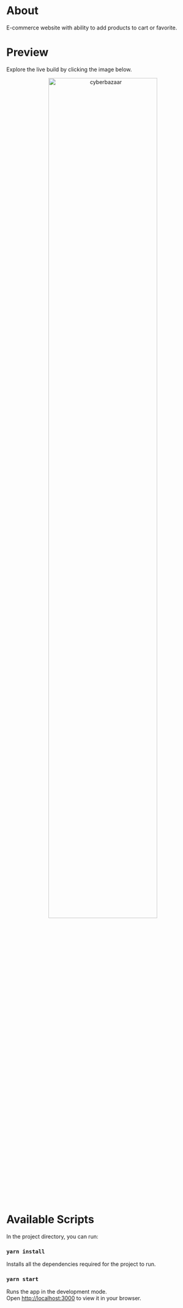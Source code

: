 # About

E-commerce website with ability to add products to cart or favorite.

# Preview

Explore the live build by clicking the image below.

<div align="center">
  <a href="https://kaylaa0.github.io/patika/front-end-web/3-advanced/projects/project-2/build/">
    <img src="https://github-production-user-asset-6210df.s3.amazonaws.com/107824429/269477156-7c09e8fa-61d2-45da-9fed-1c090b63631e.jpg" alt="cyberbazaar" width="75%">
  </a>
</div>

# Available Scripts

In the project directory, you can run:

### `yarn install`

Installs all the dependencies required for the project to run.

### `yarn start`

Runs the app in the development mode.\
Open [http://localhost:3000](http://localhost:3000) to view it in your browser.
